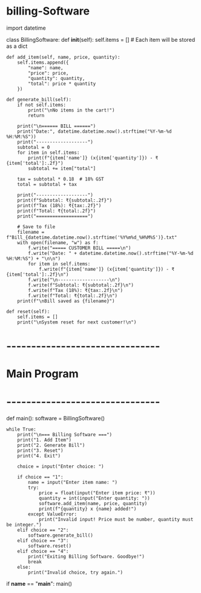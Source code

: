 # billing-Software
import datetime

class BillingSoftware:
    def __init__(self):
        self.items = []  # Each item will be stored as a dict

    def add_item(self, name, price, quantity):
        self.items.append({
            "name": name,
            "price": price,
            "quantity": quantity,
            "total": price * quantity
        })

    def generate_bill(self):
        if not self.items:
            print("\nNo items in the cart!")
            return

        print("\n====== BILL ======")
        print("Date:", datetime.datetime.now().strftime("%Y-%m-%d %H:%M:%S"))
        print("-------------------")
        subtotal = 0
        for item in self.items:
            print(f"{item['name']} (x{item['quantity']}) - ₹{item['total']:.2f}")
            subtotal += item["total"]

        tax = subtotal * 0.18  # 18% GST
        total = subtotal + tax

        print("-------------------")
        print(f"Subtotal: ₹{subtotal:.2f}")
        print(f"Tax (18%): ₹{tax:.2f}")
        print(f"Total: ₹{total:.2f}")
        print("===================")

        # Save to file
        filename = f"Bill_{datetime.datetime.now().strftime('%Y%m%d_%H%M%S')}.txt"
        with open(filename, "w") as f:
            f.write("===== CUSTOMER BILL =====\n")
            f.write("Date: " + datetime.datetime.now().strftime("%Y-%m-%d %H:%M:%S") + "\n\n")
            for item in self.items:
                f.write(f"{item['name']} (x{item['quantity']}) - ₹{item['total']:.2f}\n")
            f.write("\n-------------------\n")
            f.write(f"Subtotal: ₹{subtotal:.2f}\n")
            f.write(f"Tax (18%): ₹{tax:.2f}\n")
            f.write(f"Total: ₹{total:.2f}\n")
        print(f"\nBill saved as {filename}")

    def reset(self):
        self.items = []
        print("\nSystem reset for next customer!\n")


# -------------------------------
# Main Program
# -------------------------------
def main():
    software = BillingSoftware()

    while True:
        print("\n=== Billing Software ===")
        print("1. Add Item")
        print("2. Generate Bill")
        print("3. Reset")
        print("4. Exit")

        choice = input("Enter choice: ")

        if choice == "1":
            name = input("Enter item name: ")
            try:
                price = float(input("Enter item price: ₹"))
                quantity = int(input("Enter quantity: "))
                software.add_item(name, price, quantity)
                print(f"{quantity} x {name} added!")
            except ValueError:
                print("Invalid input! Price must be number, quantity must be integer.")
        elif choice == "2":
            software.generate_bill()
        elif choice == "3":
            software.reset()
        elif choice == "4":
            print("Exiting Billing Software. Goodbye!")
            break
        else:
            print("Invalid choice, try again.")


if __name__ == "__main__":
    main()

